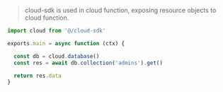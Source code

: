 

> cloud-sdk is used in cloud function, exposing resource objects to cloud function.

```ts
import cloud from '@/cloud-sdk'

exports.main = async function (ctx) {

  const db = cloud.database()
  const res = await db.collection('admins').get()

  return res.data
}
```